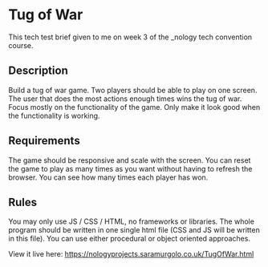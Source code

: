 # Tug of War

This tech test brief given to me on week 3 of the \_nology tech convention course.

## Description

Build a tug of war game. Two players should be able to play on one screen. The user that does the most actions enough times wins the tug of war. Focus mostly on the functionality of the game. Only make it look good when the functionality is working.

## Requirements

The game should be responsive and scale with the screen.
You can reset the game to play as many times as you want without having to refresh the browser.
You can see how many times each player has won.

## Rules

You may only use JS / CSS / HTML, no frameworks or libraries.
The whole program should be written in one single html file (CSS and JS will be written in this file).
You can use either procedural or object oriented approaches.

View it live here: https://nologyprojects.saramurgolo.co.uk/TugOfWar.html
